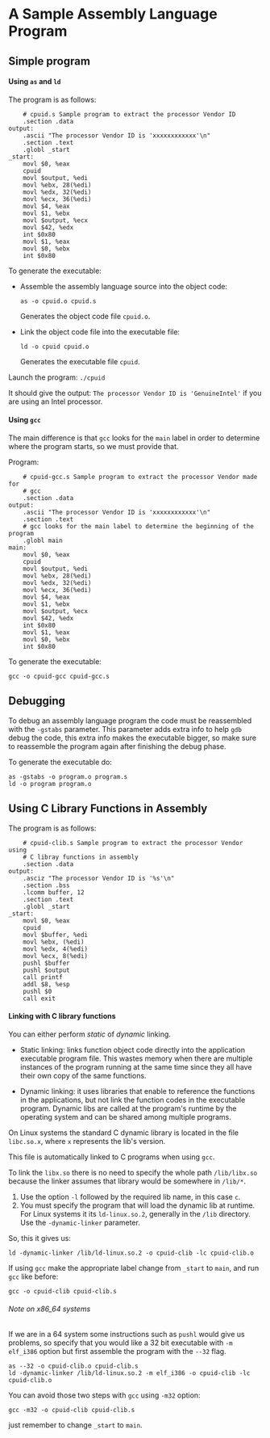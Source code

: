 # A Sample Assembly Language Program

## Simple program

#### Using ```as``` and ```ld```

The program is as follows:

```
	# cpuid.s Sample program to extract the processor Vendor ID
	.section .data
output:
	.ascii "The processor Vendor ID is 'xxxxxxxxxxxx'\n"
	.section .text
	.globl _start
_start:
	movl $0, %eax
	cpuid
	movl $output, %edi
	movl %ebx, 28(%edi)
	movl %edx, 32(%edi)
	movl %ecx, 36(%edi)
	movl $4, %eax
	movl $1, %ebx
	movl $output, %ecx
	movl $42, %edx
	int $0x80
	movl $1, %eax
	movl $0, %ebx
	int $0x80
```

To generate the executable:

* Assemble the assembly language source into the object code:

	```
	as -o cpuid.o cpuid.s
	```

	Generates the object code file ```cpuid.o```.
	
* Link the object code file into the executable file:

	```
	ld -o cpuid cpuid.o
	```

	Generates the executable file ```cpuid```.

Launch the program: ```./cpuid```

It should give the output: ```The processor Vendor ID is 'GenuineIntel'``` if you
are using an Intel processor.

#### Using ```gcc```

The main difference is that ```gcc``` looks for the ```main``` label in order
to determine where the program starts, so we must provide that.

Program:

```
	# cpuid-gcc.s Sample program to extract the processor Vendor made for
	# gcc
	.section .data
output:
	.ascii "The processor Vendor ID is 'xxxxxxxxxxxx'\n"
	.section .text
	# gcc looks for the main label to determine the beginning of the program
	.globl main
main:
	movl $0, %eax
	cpuid
	movl $output, %edi
	movl %ebx, 28(%edi)
	movl %edx, 32(%edi)
	movl %ecx, 36(%edi)
	movl $4, %eax
	movl $1, %ebx
	movl $output, %ecx
	movl $42, %edx
	int $0x80
	movl $1, %eax
	movl $0, %ebx
	int $0x80
```

To generate the executable:

```
gcc -o cpuid-gcc cpuid-gcc.s
```

## Debugging

To debug an assembly language program the code must be reassembled with the
```-gstabs``` parameter. This parameter adds extra info to help ```gdb```
debug the code, this extra info makes the executable bigger, so make sure to
reassemble the program again after finishing the debug phase.

To generate the executable do:

```
as -gstabs -o program.o program.s
ld -o program program.o
```

## Using C Library Functions in Assembly

The program is as follows:

```
	# cpuid-clib.s Sample program to extract the processor Vendor using
	# C libray functions in assembly
	.section .data
output:
	.asciz "The processor Vendor ID is '%s'\n"
	.section .bss
	.lcomm buffer, 12
	.section .text
	.globl _start
_start:
	movl $0, %eax
	cpuid
	movl $buffer, %edi
	movl %ebx, (%edi)
	movl %edx, 4(%edi)
	movl %ecx, 8(%edi)
	pushl $buffer
	pushl $output
	call printf
	addl $8, %esp
	pushl $0
	call exit

```

#### Linking with C library functions

You can either perform *static* of *dynamic* linking.

* Static linking: links function object code directly into the application
executable program file. This wastes memory when there are multiple instances
of the program running at the same time since they all have their own copy of
the same functions.

* Dynamic linking: it uses libraries that enable to reference the functions in
the applications, but not link the function codes in the executable program.
Dynamic libs are called at the program's runtime by the operating system and
can be shared among multiple programs.


On Linux systems the standard C dynamic library is located in the file
```libc.so.x```, where ```x``` represents the lib's version.

This file is automatically linked to C programs when using ```gcc```.

To link the ```libx.so``` there is no need to specify the whole path
```/lib/libx.so``` because the linker assumes that library would be somewhere
in ```/lib/*```.

1. Use the option ```-l``` followed by the required lib name, in this
   case ```c```.
2. You must specify the program that will load the dynamic lib at runtime. For
   Linux systems it its ```ld-linux.so.2```, generally in the ```/lib```
   directory. Use the ```-dynamic-linker``` parameter.

So, this it gives us:

```
ld -dynamic-linker /lib/ld-linux.so.2 -o cpuid-clib -lc cpuid-clib.o
```

If using ```gcc``` make the appropriate label change from ```_start``` to
```main```, and run ```gcc``` like before:

```gcc -o cpuid-clib cpuid-clib.s```

###### Note on x86_64 systems

If we are in a 64 system some instructions such as ```pushl``` would give us
problems, so specify that you would like a 32 bit executable with
```-m elf_i386``` option but first assemble the program with the
```--32``` flag.

```
as --32 -o cpuid-clib.o cpuid-clib.s
ld -dynamic-linker /lib/ld-linux.so.2 -m elf_i386 -o cpuid-clib -lc cpuid-clib.o 
```

You can avoid those two steps with ```gcc``` using ```-m32``` option:

```
gcc -m32 -o cpuid-clib cpuid-clib.s
```
just remember to change ```_start``` to ```main```.
